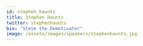 ```yaml
---
id: stephen_haunts
title: Stephen Haunts
twitter: stephenhaunts
bio: "Steve the Demotivator"
image: /assets/images/speakers/stephenhaunts.jpg
---
```

